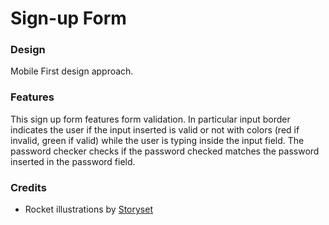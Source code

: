 # Sign-up Form

### Design

Mobile First design approach.


### Features

This sign up form features form validation. In particular input border indicates the user if the input inserted is valid or not with colors (red if invalid, green if valid) while the user is typing inside the input field.
The password checker checks if the password checked matches the password inserted in the password field.


### Credits
* Rocket illustrations by [Storyset](https://storyset.com/rocket)